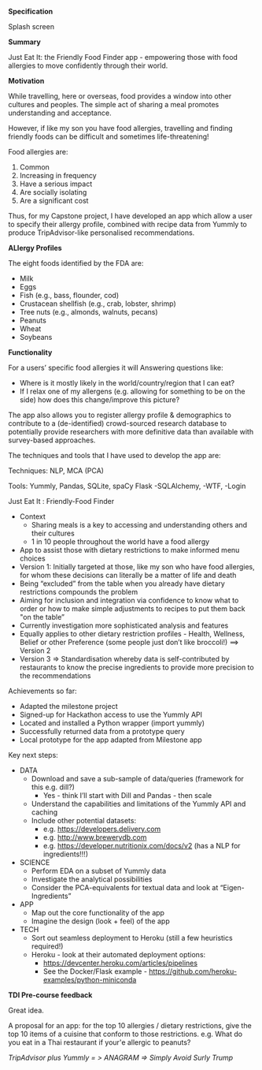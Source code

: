 **Specification**
 
Splash screen 

[comment]: # (Can you use Country/World food pics from presentation in the app - with attribution)   

**Summary**

Just Eat It: the Friendly Food Finder app - empowering those with food allergies to move confidently 
through their world.

**Motivation**

While travelling, here or overseas, food provides a window into other cultures and peoples.
The simple act of sharing a meal promotes understanding and acceptance.

However, if like my son you have food allergies, travelling and finding friendly foods can be difficult 
and sometimes life-threatening!

Food allergies are:
1. Common
2. Increasing in frequency
3. Have a serious impact
4. Are socially isolating
5. Are a significant cost

Thus, for my Capstone project, I have developed an app which allow a user to specify their allergy profile, 
combined with recipe data from Yummly to produce TripAdvisor-like personalised recommendations.

**ALlergy Profiles**

[comment]: (https://www.fda.gov/food/resourcesforyou/consumers/ucm079311.htm)

The eight foods identified by the FDA are:

* Milk
* Eggs
* Fish (e.g., bass, flounder, cod)
* Crustacean shellfish (e.g., crab, lobster, shrimp)
* Tree nuts (e.g., almonds, walnuts, pecans)
* Peanuts
* Wheat
* Soybeans

**Functionality**

For a users’ specific food allergies it will  Answering questions like:

* Where is it mostly likely in the world/country/region that I can eat?
* If I relax one of my allergens (e.g. allowing for something to be on the side) how does this change/improve this picture? 

The app also allows you to register allergy profile & demographics to contribute to a (de-identified) 
crowd-sourced research database to potentially provide researchers with more definitive data than 
available with survey-based approaches.

The techniques and tools that I have used to develop the app are:

Techniques:    NLP, MCA (PCA)

Tools:
    Yummly, Pandas, SQLite, spaCy
    Flask -SQLAlchemy, -WTF, -Login



Just  Eat  It : Friendly-Food Finder
* Context
    * Sharing meals is a key to accessing and understanding others and their cultures
    * 1 in 10 people throughout the world have a food allergy
* App to assist those with dietary restrictions to make informed menu choices
* Version 1: Initially targeted at those, like my son who have food allergies, for whom these decisions can literally be a matter of life and death
* Being “excluded” from the table when you already have dietary restrictions compounds the problem
* Aiming for inclusion and integration via confidence to know what to order or how to make simple adjustments to recipes to put them back "on the table”
* Currently investigation more sophisticated analysis and features
* Equally applies to other dietary restriction profiles - Health, Wellness, Belief or other Preference (some people just don’t like broccoli!) ==> Version 2
* Version 3 => Standardisation whereby data is self-contributed by restaurants to know the precise ingredients to provide more precision to the recommendations

Achievements so far:

* Adapted the milestone project 
* Signed-up for Hackathon access to use the Yummly API
* Located and installed a Python wrapper (import yummly)
* Successfully returned data from a prototype query
* Local prototype for the app adapted from Milestone app

Key next steps:

* DATA
    * Download and save a sub-sample of data/queries (framework for this e.g. dill?)
        * Yes - think I’ll start with Dill and Pandas - then scale 
    * Understand the capabilities and limitations of the Yummly API and caching
    * Include other potential datasets:
        * e.g. https://developers.delivery.com
        * e.g. http://www.brewerydb.com
        * e.g. https://developer.nutritionix.com/docs/v2  (has a NLP for ingredients!!!)
* SCIENCE
    * Perform EDA on a subset of Yummly data
    * Investigate the analytical possibilities
    * Consider the PCA-equivalents for textual data and look at “Eigen-Ingredients”
* APP
    * Map out the core functionality of the app
    * Imagine the design (look + feel) of the app
* TECH
    * Sort out seamless deployment to Heroku (still a few heuristics required!)
    * Heroku - look at their automated deployment options:
        * https://devcenter.heroku.com/articles/pipelines
        * See the Docker/Flask example - https://github.com/heroku-examples/python-miniconda


**TDI Pre-course feedback**

[comment]: # (TODO: Address this feedback)

Great idea. 

A proposal for an app: for the top 10 allergies / dietary restrictions, 
give the top 10 items of a cuisine that conform to those restrictions. 
e.g. What do you eat in a Thai restaurant if your'e allergic to peanuts?

*TripAdvisor plus Yummly = > ANAGRAM =>   Simply Avoid Surly Trump* 